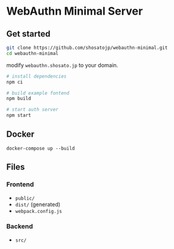 # WebAuthn Minimal Server

## Get started

```sh
git clone https://github.com/shosatojp/webauthn-minimal.git
cd webauthn-minimal
```

modify `webauthn.shosato.jp` to your domain.

```sh
# install dependencies
npm ci

# build example fontend
npm build

# start auth server
npm start
```

## Docker

```
docker-compose up --build
```

## Files

### Frontend

- `public/`
- `dist/` (generated)
- `webpack.config.js`

### Backend

- `src/`
